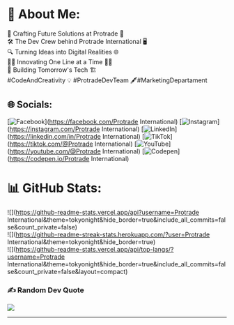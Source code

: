 # 💫 About Me:
🚀 Crafting Future Solutions at Protrade 🌟<br>🛠️ The Dev Crew behind Protrade International 🖥️<br>🔍 Turning Ideas into Digital Realities 🌐<br>👨‍💻 Innovating One Line at a Time 🚶‍♀️<br>🔧 Building Tomorrow's Tech 🏗️<br>#CodeAndCreativity 💡 #ProtradeDevTeam 🖋️#MarketingDepartament


## 🌐 Socials:
[![Facebook](https://img.shields.io/badge/Facebook-%231877F2.svg?logo=Facebook&logoColor=white)](https://facebook.com/Protrade International) [![Instagram](https://img.shields.io/badge/Instagram-%23E4405F.svg?logo=Instagram&logoColor=white)](https://instagram.com/Protrade International) [![LinkedIn](https://img.shields.io/badge/LinkedIn-%230077B5.svg?logo=linkedin&logoColor=white)](https://linkedin.com/in/Protrade International) [![TikTok](https://img.shields.io/badge/TikTok-%23000000.svg?logo=TikTok&logoColor=white)](https://tiktok.com/@Protrade International) [![YouTube](https://img.shields.io/badge/YouTube-%23FF0000.svg?logo=YouTube&logoColor=white)](https://youtube.com/@Protrade International) [![Codepen](https://img.shields.io/badge/Codepen-000000?style=for-the-badge&logo=codepen&logoColor=white)](https://codepen.io/Protrade International) 

# 📊 GitHub Stats:
![](https://github-readme-stats.vercel.app/api?username=Protrade International&theme=tokyonight&hide_border=true&include_all_commits=false&count_private=false)<br/>
![](https://github-readme-streak-stats.herokuapp.com/?user=Protrade International&theme=tokyonight&hide_border=true)<br/>
![](https://github-readme-stats.vercel.app/api/top-langs/?username=Protrade International&theme=tokyonight&hide_border=true&include_all_commits=false&count_private=false&layout=compact)

### ✍️ Random Dev Quote
![](https://quotes-github-readme.vercel.app/api?type=horizontal&theme=radical)

---

